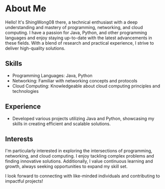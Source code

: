 # About Me
Hello! It's ShingWong08 there, a technical enthusiast with a deep understanding and mastery of programming, networking, and cloud computing. I have a passion for Java, Python, and other programming languages and enjoy staying up-to-date with the latest advancements in these fields. With a blend of research and practical experience, I strive to deliver high-quality solutions.

## Skills
- Programming Languages: Java, Python
- Networking: Familiar with networking concepts and protocols
- Cloud Computing: Knowledgeable about cloud computing principles and technologies

## Experience
- Developed various projects utilizing Java and Python, showcasing my skills in creating efficient and scalable solutions.

## Interests
I'm particularly interested in exploring the intersections of programming, networking, and cloud computing. I enjoy tackling complex problems and finding innovative solutions. Additionally, I value continuous learning and growth, always seeking opportunities to expand my skill set.

I look forward to connecting with like-minded individuals and contributing to impactful projects!


